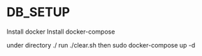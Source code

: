 # DB_SETUP

Install docker
Install docker-compose

under directory ./
run ./clear.sh
then
sudo docker-compose up -d
